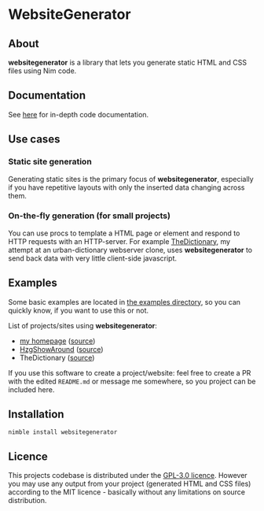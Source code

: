 # WebsiteGenerator

## About

**websitegenerator** is a library that lets you generate static HTML and CSS files using Nim code.

## Documentation

See [here](https://nirokay.github.io/nim-docs/websitegenerator/websitegenerator.html) for in-depth
code documentation.

## Use cases

### Static site generation

Generating static sites is the primary focus of **websitegenerator**, especially if you have repetitive layouts
with only the inserted data changing across them.

### On-the-fly generation (for small projects)

You can use procs to template a HTML page or element and respond to HTTP requests with an HTTP-server.
For example [TheDictionary](https://github.com/nirokay/TheDictionary/), my attempt at an urban-dictionary
webserver clone, uses **websitegenerator** to send back data with very little client-side javascript.

## Examples

Some basic examples are located in [the examples directory](./examples/), so you can quickly know, if you want to use
this or not.

List of projects/sites using **websitegenerator**:

* [my homepage](https://nirokay.com/) ([source](https://github.com/src.nirokay.com/))
* [HzgShowAround](https://nirokay.com/HzgShowAround/) ([source](https://github.com/nirokay/HzgShowAround/))
* TheDictionary ([source](https://github.com/nirokay/TheDictionary/))

If you use this software to create a project/website: feel free to create a PR with the edited
`README.md` or message me somewhere, so you project can be included here.

## Installation

`nimble install websitegenerator`

## Licence

This projects codebase is distributed under the [GPL-3.0 licence](https://www.gnu.org/licenses/gpl-3.0.html).
However you may use any output from your project (generated HTML and CSS files) according to the MIT licence - basically
without any limitations on source distribution.
